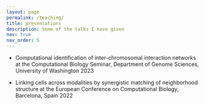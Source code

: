 ```yaml
---
layout: page
permalink: /teaching/
title: presentations
description: Some of the talks I have given
nav: true
nav_order: 5
---
```



* Computational identification of inter-chromosomal interaction networks
at the Computational Biology Seminar, Department of Genome Sciences, University of Washington 2023

* Linking cells across modalities by synergistic matching of neighborhood structure
at the European Conference on Computational Biology, Barcelona, Spain 2022
